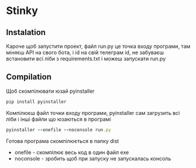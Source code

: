 # Stinky
 
## Instalation

Кароче щоб запустити проект, файл run.py це точка входу програми, там міняєш API на свого бота, і id на свій телеграм id, не забуваєш встановити всі ліби з requirements.txt і можеш запускати run.py

## Compilation

Щоб скомпілювати юзай pyinstaller
```ruby
pip install pyinstaller
```
Компілюєш файл точки входу програми, pyinstaller сам загрузить всі ліби і інші файли що юзаються в програмі
```ruby
pyinstaller --onefile --noconsole run.py
```
Готова програма скомпілюється в папку dist
+ onefile - скомпілює весь код в один файл exe
+ noconsole - зробить щоб при запуску не запускалась консоль
